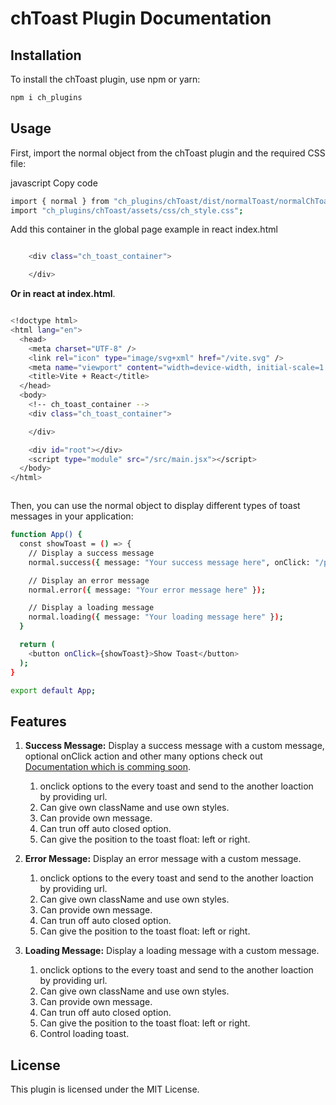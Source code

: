 # chToast Plugin Documentation

## Installation
To install the chToast plugin, use npm or yarn:

```bash
npm i ch_plugins
```


## Usage
First, import the normal object from the chToast plugin and the required CSS file:

javascript
Copy code
```bash
import { normal } from "ch_plugins/chToast/dist/normalToast/normalChToast";
import "ch_plugins/chToast/assets/css/ch_style.css";
```
Add this container in the global page example in react index.html
``` bash

    <div class="ch_toast_container">

    </div>
```
**Or in react at index.html**.
```bash

<!doctype html>
<html lang="en">
  <head>
    <meta charset="UTF-8" />
    <link rel="icon" type="image/svg+xml" href="/vite.svg" />
    <meta name="viewport" content="width=device-width, initial-scale=1.0" />
    <title>Vite + React</title>
  </head>
  <body>
    <!-- ch_toast_container -->
    <div class="ch_toast_container">

    </div>

    <div id="root"></div>
    <script type="module" src="/src/main.jsx"></script>
  </body>
</html>



```
Then, you can use the normal object to display different types of toast messages in your application:

```bash
function App() {
  const showToast = () => {
    // Display a success message
    normal.success({ message: "Your success message here", onClick: "/path" });

    // Display an error message
    normal.error({ message: "Your error message here" });

    // Display a loading message
    normal.loading({ message: "Your loading message here" });
  }

  return (
    <button onClick={showToast}>Show Toast</button>
  );
}

export default App;


```

## Features
1. **Success Message:** Display a success message with a custom message, optional onClick action and other many options check out [Documentation which is comming soon](https://codehons-af9l.vercel.app/).
   1. onclick options to the every toast and send to the another loaction by providing url.
   2. Can give own className and use own styles.
   3. Can provide own message.
   4. Can trun off auto closed option.
   5. Can give the position to the toast float: left or right.
  
2. **Error Message:** Display an error message with a custom message.
   1. onclick options to the every toast and send to the another loaction by providing url.
   2. Can give own className and use own styles.
   3. Can provide own message.
   4. Can trun off auto closed option.
   5. Can give the position to the toast float: left or right.



3. **Loading Message:** Display a loading message with a custom message.
   1. onclick options to the every toast and send to the another loaction by providing url.
   2. Can give own className and use own styles.
   3. Can provide own message.
   4. Can trun off auto closed option.
   5. Can give the position to the toast float: left or right.
   6. Control loading toast.




## License
This plugin is licensed under the MIT License.